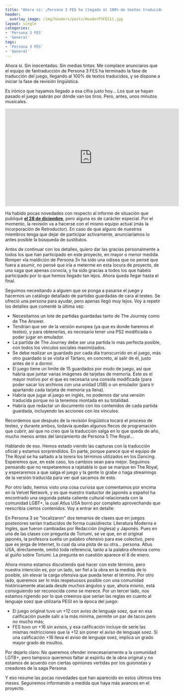 ```yaml
---
title: "Ahora sí: ¡Persona 3 FES ha llegado al 100% de textos traducidos!"
header:
  overlay_image: /img/headers/posts/HeaderP3FES11.jpg
layout: single
categories:
- 'Persona 3 FES'
- 'General'
tags:
- 'Persona 3 FES'
- 'General'
---
```


Ahora sí. Sin inocentadas. Sin medias tintas. Me complace anunciaros que el equipo de fantraducción de Persona 3 FES 
ha terminado la fase de traducción del juego, llegando al 100% de textos traducidos, y se dispone a iniciar la fase 
de revisión lingüística.

Es irónico que hayamos llegado a esa cifra justo hoy... Los que se hayan pasado el juego sabrán por dónde van los tiros.
Pero, antes, unos minutos musicales.

<iframe width="560" height="315" src="https://www.youtube-nocookie.com/embed/y-JqH1M4Ya8" frameborder="0" allow="accelerometer; autoplay; encrypted-media; gyroscope; picture-in-picture" allowfullscreen></iframe><br>

Ha habido pocas novedades con respecto al informe de situación que publiqué **[el 28 de diciembre](/2019/12/28/hemos-llegado-100-textos-traducidos/)**, pero alguna es de
carácter especial. Por el momento, la revisión va a hacerse con el mismo equipo actual (más la incorporación de Retroductor). En caso 
de que alguno de nuestros miembros tenga que dejar de participar activamente, anunciaríamos lo antes posible la búsqueda de sustitutos.

Antes de continuar con los detalles, quiero dar las gracias personalmente a todos los que han participado en este proyecto, en mayor
o menor medida. Romper «la maldición de Persona 3» ha sido una odisea que no pensé que fuera a asumir, no pensé que iría a meterme en
esta locura de proyecto, de una saga que apenas conocía, y ha sido gracias a todos los que habéis participado por lo que hemos llegado
tan lejos. Ahora queda llegar hasta el final.

<!--more-->

Seguimos necesitando a alguien que se ponga a pasarse el juego y hacernos un catálogo detallado de partidas guardadas de cara al testeo.
Se ofreció una persona para ayudar, pero apenas llegó muy lejos. Voy a repetir los detalles que comenté la última vez:

 - Necesitamos un lote de partidas guardadas tanto de The Journey como de The Answer.
 - Tendrían que ser de la versión europea (ya que es donde haremos el testeo), y para obtenerlas, es necesario tener una PS2 modificada 
 o poder jugar en emulador.
 - La partida de The Journey debe ser una partida lo más perfecta posible, con todos los vínculos sociales maximizados.
 - Se debe realizar un guardado por cada día transcurrido en el juego, más otro guardado si se visita el Tártaro, en concreto, al salir de él, 
 justo antes de ir a dormir.
 - El juego tiene un límite de 15 guardados por modo de juego, así que habría que juntar varias imágenes de tarjetas de memoria. Este es el 
 mayor motivo por el que es necesaria una consola modificada (para poder sacar los archivos con una unidad USB) o un emulador (para ir apartando 
 cada tarjeta de memoria ya llena).
 - Habría que jugar al juego en inglés, no podemos dar una versión traducida porque no la tenemos montada en su totalidad.
 - Habría que redactar un documento con los contenidos de cada partida guardada, incluyendo las acciones con los vínculos.

Recordemos que después de la revisión lingüística tocará el proceso de testeo, y durante ambos, todavía quedan algunos flecos de programación
que cubrir, así que no creo que la traducción salga en lo que queda de año, mucho menos antes del lanzamiento de Persona 5 The Royal...

Hablando de eso. Hemos estado viendo las capturas con la traducción oficial y estamos sorprendidos. En parte, porque parece que el equipo de
The Royal se ha saltado a la torera los términos utilizados en los Dancing. Esperemos que, en este caso, los cambios sean para mejor. Seguimos
pensando que no respetaremos a rajatabla lo que se marque en The Royal, y esperaremos a que salga el juego y la gente lo grabe o haga streamings
de la versión traducida para ver qué sacamos de esto.

Por otro lado, hemos visto una cosa curiosa que comentamos por encima en la Velvet Network, y es que nuestro traductor de japonés a español ha
encontrado una segunda patata caliente cultural relacionada con la comunidad LGBT+, la cual Atlus USA borró por completo aprovechando que reescribía
ciertos contenidos. Voy a entrar en detalle:

En Persona 3 se "localizaron" dos temarios de clases que en juegos posteriores serían traducidos de forma cuasidirecta: Literatura Moderna e Inglés, 
que fueron cambiadas por Redacción (inglesa) y Japonés. Pues en una de las clases con pregunta de Toriumi, se ve que, en el original japonés,
la profesora suelta un palabro ofensivo para ese colectivo, pero que es jerga de Internet, lo cual da una pista de su otra... persona. Atlus USA,
directamente, omitió toda referencia, tanto a la palabra ofensiva como al guiño sobre Toriumi. La pregunta en cuestión aparece el 8 de enero.

Ahora mismo estamos discutiendo qué hacer con este término, pero nuestra intención es, por un lado, ser fiel a la obra en la medida de lo posible, 
sin elevar la carga ofensiva que pueda tener el término. Por otro lado, queremos ser lo más respetuosos posible con una comunidad históricamente 
atacada desde muchos ángulos y que, ahora mismo, está consiguiendo ser reconocida como se merece. Por un tercer lado, nos estamos rigiendo por lo 
que creemos que serían las reglas en cuanto al lenguaje soez que utilizaría PEGI en la época del juego:
 - El juego original tuvo un +12 con aviso de lenguaje soez, que en esa calificación puede salir a la más mínima, permite un par de tacos pero no mucho más;
 - FES tuvo un +16 sin avisos, y esa calificación incluye de serie las mismas restricciones que la +12 sin poner el aviso de lenguaje soez.
   Si una calificación +16 lleva el aviso de lenguaje soez, implica un grado mayor grado de insultos.

Por dejarlo claro: No queremos ofender innecesariamente a la comunidad LGTB+, pero tampoco queremos faltar al espíritu de la obra original y no
estamos de acuerdo con ciertas opiniones vertidas por los guionistas y creadores de la saga Persona.

Y eso resume las pocas novedades que han aparecido en estos últimos tres meses. Seguiremos informando a medida que haya más avances en el proyecto.